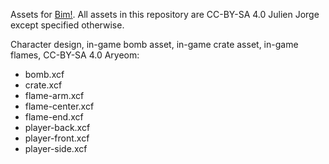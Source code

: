 Assets for [Bim!](https://github.com/j-jorge/bim). All assets in this
repository are CC-BY-SA 4.0 Julien Jorge except specified otherwise.

Character design, in-game bomb asset, in-game crate asset, in-game
flames, CC-BY-SA 4.0 Aryeom:

  -  bomb.xcf
  -  crate.xcf
  -  flame-arm.xcf
  -  flame-center.xcf
  -  flame-end.xcf
  -  player-back.xcf
  -  player-front.xcf
  -  player-side.xcf

